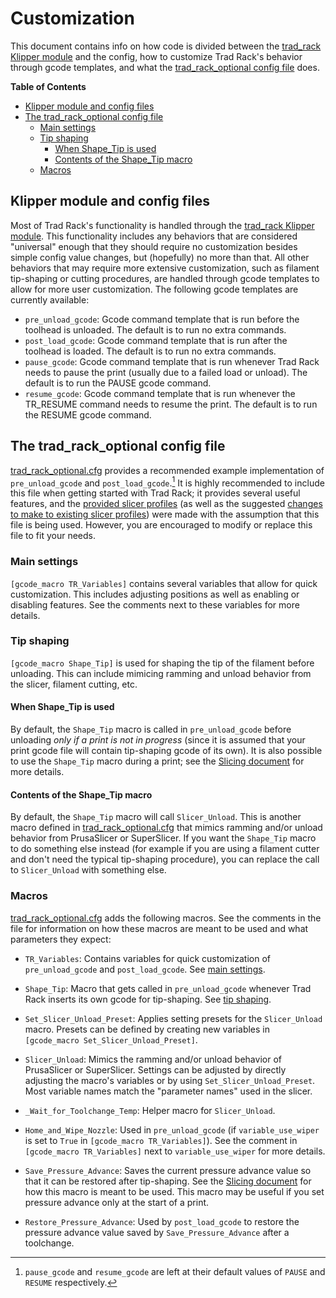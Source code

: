 # Customization

This document contains info on how code is divided between the
[trad_rack Klipper module](/Klipper_Stuff/klippy_module/trad_rack.py)
and the config, how to customize Trad Rack's behavior through gcode
templates, and what the
[trad_rack_optional config file](/Klipper_Stuff/klipper_config/trad_rack_optional.cfg)
does.

**Table of Contents**
- [Klipper module and config files](#klipper-module-and-config-files)
- [The trad\_rack\_optional config file](#the-trad_rack_optional-config-file)
  - [Main settings](#main-settings)
  - [Tip shaping](#tip-shaping)
    - [When Shape\_Tip is used](#when-shape_tip-is-used)
    - [Contents of the Shape\_Tip macro](#contents-of-the-shape_tip-macro)
  - [Macros](#macros)

## Klipper module and config files

Most of Trad Rack's functionality is handled through the
[trad_rack Klipper module](/Klipper_Stuff/klippy_module/trad_rack.py).
This functionality includes any behaviors that are considered
"universal" enough that they should require no customization besides
simple config value changes, but (hopefully) no more than that. All
other behaviors that may require more extensive customization, such as
filament tip-shaping or cutting procedures, are handled through gcode
templates to allow for more user customization. The following gcode
templates are currently available:

- `pre_unload_gcode`: Gcode command template that is run before the
  toolhead is unloaded. The default is to run no extra commands.
- `post_load_gcode`: Gcode command template that is run after the
  toolhead is loaded. The default is to run no extra commands.
- `pause_gcode`: Gcode command template that is run whenever Trad Rack
  needs to pause the print (usually due to a failed load or unload).
  The default is to run the PAUSE gcode command.
- `resume_gcode`: Gcode command template that is run whenever the
  TR_RESUME command needs to resume the print. The default is to run
  the RESUME gcode command.

## The trad_rack_optional config file

[trad_rack_optional.cfg](/Klipper_Stuff/klipper_config/trad_rack_optional.cfg)
provides a recommended example implementation of `pre_unload_gcode`
and `post_load_gcode`.[^1] It is highly recommended to include this file
when getting started with Trad Rack; it provides several useful
features, and the [provided slicer profiles](/Slicer_Config/) (as well
as the suggested
[changes to make to existing slicer profiles](/docs/slicing/Slicing.md#changes-to-make-to-existing-profiles))
were made with the assumption that this file is being used. However,
you are encouraged to modify or replace this file to fit your needs.

### Main settings

`[gcode_macro TR_Variables]` contains several variables that allow for
quick customization. This includes adjusting positions as well as
enabling or disabling features. See the comments next to these
variables for more details.

### Tip shaping

`[gcode_macro Shape_Tip]` is used for shaping the tip of the filament
before unloading. This can include mimicing ramming and unload
behavior from the slicer, filament cutting, etc. 

#### When Shape_Tip is used

By default, the `Shape_Tip` macro is called in `pre_unload_gcode`
before unloading *only if a print is not in progress* (since it is
assumed that your print gcode file will contain tip-shaping gcode of
its own). It is also possible to use the `Shape_Tip` macro during a
print; see the
[Slicing document](/docs/slicing/Slicing.md#experimental-options) for
more details.

#### Contents of the Shape_Tip macro

By default, the `Shape_Tip` macro will call `Slicer_Unload`. This is
another macro defined in
[trad_rack_optional.cfg](/Klipper_Stuff/klipper_config/trad_rack_optional.cfg)
that mimics ramming and/or unload behavior from PrusaSlicer or
SuperSlicer. If you want the `Shape_Tip` macro to do something else
instead (for example if you are using a filament cutter and don't need
the typical tip-shaping procedure), you can replace the call to
`Slicer_Unload` with something else.

### Macros

[trad_rack_optional.cfg](/Klipper_Stuff/klipper_config/trad_rack_optional.cfg)
adds the following macros. See the comments in the file for
information on how these macros are meant to be used and what
parameters they expect:

- `TR_Variables`: Contains variables for quick customization of
  `pre_unload_gcode` and `post_load_gcode`. See
  [main settings](#main-settings).

- `Shape_Tip`: Macro that gets called in `pre_unload_gcode` whenever
  Trad Rack inserts its own gcode for tip-shaping. See
  [tip shaping](#tip-shaping).

- `Set_Slicer_Unload_Preset`: Applies setting presets for
  the `Slicer_Unload` macro. Presets can be defined by creating new
  variables in `[gcode_macro Set_Slicer_Unload_Preset]`.

- `Slicer_Unload`: Mimics the ramming and/or unload
  behavior of PrusaSlicer or SuperSlicer. Settings can be adjusted
  by directly adjusting the macro's variables or by using
  `Set_Slicer_Unload_Preset`. Most variable names match the "parameter
  names" used in the slicer.

- `_Wait_for_Toolchange_Temp`: Helper macro for `Slicer_Unload`.

- `Home_and_Wipe_Nozzle`: Used in `pre_unload_gcode` (if
  `variable_use_wiper` is set to `True` in
  `[gcode_macro TR_Variables]`). See the comment in
  `[gcode_macro TR_Variables]` next to `variable_use_wiper` for more
  details.

- `Save_Pressure_Advance`: Saves the current pressure advance value so
  that it can be restored after tip-shaping. See the
  [Slicing document](/docs/slicing/Slicing.md#print-settings) for how
  this macro is meant to be used. This macro may be useful if you set
  pressure advance only at the start of a print.

- `Restore_Pressure_Advance`: Used by `post_load_gcode` to restore the
  pressure advance value saved by `Save_Pressure_Advance` after a
  toolchange.

[^1]: `pause_gcode` and `resume_gcode` are left at their default
values of `PAUSE` and `RESUME` respectively.

